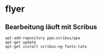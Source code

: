 # flyer

## Bearbeitung läuft mit Scribus
```
apt-add-repository ppa:scribus/ppa
apt-get update
apt-get install scribus-ng fonts-lato
```
